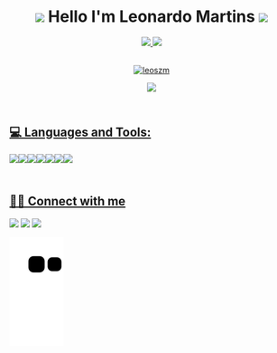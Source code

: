 <h1 align="center">
<img src="https://media.giphy.com/media/hvRJCLFzcasrR4ia7z/giphy.gif" width="28">
Hello I'm Leonardo Martins  <img src="https://media.giphy.com/media/12oufCB0MyZ1Go/giphy.gif" width="50" />
</h1>

<div align="center">
  <a href="https://github.com/leoszm">
  <img height="180em" src="https://github-readme-stats.vercel.app/api?username=leoszm&show_icons=true&theme=dark&include_all_commits=true&count_private=true"/>
  <img height="180em" src="https://github-readme-stats.vercel.app/api/top-langs/?username=leoszm&layout=compact&langs_count=7&theme=dark"/>
</div>
</br>
<p align="center"><img src="https://github-readme-streak-stats.herokuapp.com/?user=leoszm&theme=dark" alt="leoszm" /></p>
  <p align="center">   <img alingn="center" src="https://profile-counter.glitch.me/leoszm/count.svg" /></p>
  
## <br />💻 Languages and Tools:
<p>
<img align="left" src= "https://img.shields.io/badge/C%23-239120?style=for-the-badge&logo=c-sharp&logoColor=white"/>
  
<img align="left" src= "https://img.shields.io/badge/.NET-5C2D91?style=for-the-badge&logo=.net&logoColor=white"/>
  
<img align="left" src="https://img.shields.io/badge/html5-%23E34F26.svg?style=for-the-badge&logo=html5&logoColor=white" />

<img align="left" src="https://img.shields.io/badge/css3-%231572B6.svg?style=for-the-badge&logo=css3&logoColor=white" /> 

<img align="left" src="https://img.shields.io/badge/php-%23777BB4.svg?style=for-the-badge&logo=php&logoColor=white" />

<img align="left" src="https://img.shields.io/badge/javascript-%23323330.svg?style=for-the-badge&logo=javascript&logoColor=%23F7DF1E" />

<img align="left" src="https://img.shields.io/badge/java-%23ED8B00.svg?style=for-the-badge&logo=java&logoColor=white" /></p>

<br />

## <br />🙋‍♂️ Connect with me 
  <div>
    <a href="https://www.instagram.com/lleonardo.sz.martinss/" target="_blank"><img src="https://img.shields.io/badge/-Instagram-%23E4405F?style=for-the-badge&logo=instagram&logoColor=white" target="_blank"></a>
    <a href = "mailto:leonardosousa60.profissional@gmail.com"><img src="https://img.shields.io/badge/-Gmail-%23333?style=for-the-badge&logo=gmail&logoColor=white" target="_blank"></a>
    <a href="https://www.linkedin.com/in/leonardo-souza-martins-ba0230204" target="_blank"><img src="https://img.shields.io/badge/-LinkedIn-%230077B5?style=for-the-badge&logo=linkedin&logoColor=white" target="_blank"></a> 
</div>
    
![snake gif](https://github.com/leoszm/leoszm/blob/output/github-contribution-grid-snake.svg)

